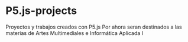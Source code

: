 # P5.js-projects
Proyectos y trabajos creados con P5.js
Por ahora seran destinados a las materias de Artes Multimediales e Informática Aplicada I
